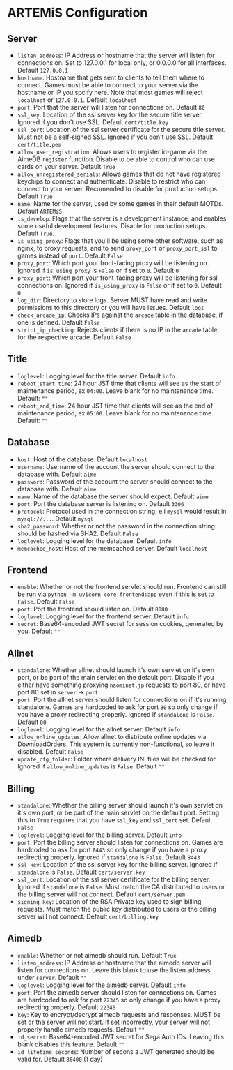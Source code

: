 # ARTEMiS Configuration
## Server
- `listen_address`: IP Address or hostname that the server will listen for connections on. Set to 127.0.0.1 for local only, or 0.0.0.0 for all interfaces. Default `127.0.0.1`
- `hostname`: Hostname that gets sent to clients to tell them where to connect. Games must be able to connect to your server via the hostname or IP you spcify here. Note that most games will reject `localhost` or `127.0.0.1`. Default `localhost`
- `port`: Port that the server will listen for connections on. Default `80`
- `ssl_key`: Location of the ssl server key for the secure title server. Ignored if you don't use SSL. Default `cert/title.key`
- `ssl_cert`: Location of the ssl server certificate for the secure title server. Must not be a self-signed SSL. Ignored if you don't use SSL. Default `cert/title.pem`
- `allow_user_registration`: Allows users to register in-game via the AimeDB `register` function. Disable to be able to control who can use cards on your server. Default `True`
- `allow_unregistered_serials`: Allows games that do not have registered keychips to connect and authenticate. Disable to restrict who can connect to your server. Recomended to disable for production setups. Default `True`
- `name`: Name for the server, used by some games in their default MOTDs. Default `ARTEMiS`
- `is_develop`: Flags that the server is a development instance, and enables some useful development features. Disable for production setups. Default `True`.
- `is_using_proxy`: Flags that you'll be using some other software, such as nginx, to proxy requests, and to send `proxy_port` or `proxy_port_ssl` to games instead of `port`. Default `False`
- `proxy_port`: Which port your front-facing proxy will be listening on. Ignored if `is_using_proxy` is `False` or if set to `0`. Default `0`
- `proxy_port`: Which port your front-facing proxy will be listening for ssl connections on. Ignored if `is_using_proxy` is `False` or if set to `0`. Default `0`
- `log_dir`: Directory to store logs. Server MUST have read and write permissions to this directory or you will have issues. Default `logs`
- `check_arcade_ip`: Checks IPs against the `arcade` table in the database, if one is defined. Default `False`
- `strict_ip_checking`: Rejects clients if there is no IP in the `arcade` table for the respective arcade. Default `False`
## Title
- `loglevel`: Logging level for the title server. Default `info`
- `reboot_start_time`: 24 hour JST time that clients will see as the start of maintenance period, ex `04:00`. Leave blank for no maintenance time. Default: `""`
- `reboot_end_time`: 24 hour JST time that clients will see as the end of maintenance period, ex `05:00`. Leave blank for no maintenance time. Default: `""`
## Database
- `host`: Host of the database. Default `localhost`
- `username`: Username of the account the server should connect to the database with. Default `aime`
- `password`: Password of the account the server should connect to the database with. Default `aime`
- `name`: Name of the database the server should expect. Default `aime`
- `port`: Port the database server is listening on. Default `3306`
- `protocol`: Protocol used in the connection string, e.i `mysql` would result in `mysql://...`. Default `mysql`
- `sha2_password`: Whether or not the password in the connection string should be hashed via SHA2. Default `False`
- `loglevel`: Logging level for the database. Default `info`
- `memcached_host`: Host of the memcached server. Default `localhost`
## Frontend
- `enable`: Whether or not the frontend servlet should run. Frontend can still be run via `python -m uvicorn core.frontend:app` even if this is set to `False`. Default `False`
- `port`: Port the frontend should listen on. Default `8080`
- `loglevel`: Logging level for the frontend server. Default `info`
- `secret`: Base64-encoded JWT secret for session cookies, generated by you. Default `""`
## Allnet
- `standalone`: Whether allnet should launch it's own servlet on it's own port, or be part of the main servlet on the default port. Disable if you either have something proxying `naominet.jp` requests to port 80, or have port 80 set in `server` -> `port`
- `port`: Port the allnet server should listen for connections on if it's running standalone. Games are hardcoded to ask for port `80` so only change if you have a proxy redirecting properly. Ignored if `standalone` is `False`. Default `80`
- `loglevel`: Logging level for the allnet server. Default `info`
- `allow_online_updates`: Allow allnet to distribute online updates via DownloadOrders. This system is currently non-functional, so leave it disabled. Default `False`
- `update_cfg_folder`: Folder where delivery INI files will be checked for. Ignored if `allow_online_updates` is `False`. Default `""`
## Billing
- `standalone`: Whether the billing server should launch it's own servlet on it's own port, or be part of the main servlet on the default port. Setting this to `True` requires that you have `ssl_key` and `ssl_cert` set. Default `False`
- `loglevel`: Logging level for the billing server. Default `info`
- `port`: Port the billing server should listen for connections on. Games are hardcoded to ask for port `8443` so only change if you have a proxy redirecting properly. Ignored if `standalone` is `False`. Default `8443`
- `ssl_key`: Location of the ssl server key for the billing server. Ignored if `standalone` is `False`. Default `cert/server.key`
- `ssl_cert`: Location of the ssl server certificate for the billing server. Ignored if `standalone` is `False`.  Must match the CA distributed to users or the billing server will not connect. Default `cert/server.pem`
- `signing_key`: Location of the RSA Private key used to sign billing requests. Must match the public key distributed to users or the billing server will not connect. Default `cert/billing.key`
## Aimedb
- `enable`: Whether or not aimedb should run. Default `True`
- `listen_address`: IP Address or hostname that the aimedb server will listen for connections on. Leave this blank to use the listen address under `server`. Default `""`
- `loglevel`: Logging level for the aimedb server. Default `info`
- `port`: Port the aimedb server should listen for connections on. Games are hardcoded to ask for port `22345` so only change if you have a proxy redirecting properly. Default `22345`
- `key`: Key to encrypt/decrypt aimedb requests and responses. MUST be set or the server will not start. If set incorrectly, your server will not properly handle aimedb requests. Default `""`
- `id_secret`: Base64-encoded JWT secret for Sega Auth IDs. Leaving this blank disables this feature. Default `""`
- `id_lifetime_seconds`: Number of secons a JWT generated should be valid for. Default `86400` (1 day)
